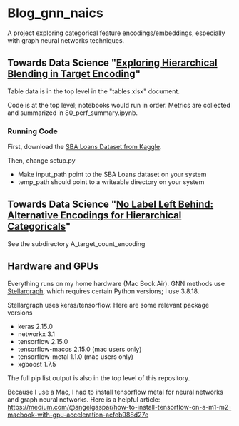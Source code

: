 # Blog_gnn_naics
A project exploring categorical feature encodings/embeddings, especially with graph neural networks techniques.  

## Towards Data Science "[Exploring Hierarchical Blending in Target Encoding](https://medium.com/towards-data-science/exploring-hierarchical-blending-in-target-encoding-fea4c59b305b)"

Table data is in the top level in the "tables.xlsx" document.  

Code is at the top level; notebooks would run in order.  Metrics are collected and summarized in 80_perf_summary.ipynb.

### Running Code

First, download the [SBA Loans Dataset from Kaggle](https://www.kaggle.com/datasets/mirbektoktogaraev/should-this-loan-be-approved-or-denied).

Then, change setup.py
  * Make input_path point to the SBA Loans dataset on your system
  * temp_path should point to a writeable directory on your system

## Towards Data Science "[No Label Left Behind: Alternative Encodings for Hierarchical Categoricals](https://medium.com/towards-data-science/no-label-left-behind-alternative-encodings-for-hierarchical-categoricals-d1bcf00afc37)"

See the subdirectory A_target_count_encoding

## Hardware and GPUs

Everything runs on my home hardware (Mac Book Air).  GNN methods use [Stellargraph](https://stellargraph.readthedocs.io/en/stable/), which requires certain Python versions; I use 3.8.18.  

Stellargraph uses keras/tensorflow.  Here are some relevant package versions
* keras 2.15.0
* networkx 3.1
* tensorflow 2.15.0
* tensorflow-macos 2.15.0 (mac users only)
* tensorflow-metal 1.1.0  (mac users only)
* xgboost  1.7.5

The full pip list output is also in the top level of this repository.

Because I use a Mac, I had to install tensorflow metal for neural networks and graph neural networks.  Here is a helpful article: https://medium.com/@angelgaspar/how-to-install-tensorflow-on-a-m1-m2-macbook-with-gpu-acceleration-acfeb988d27e

